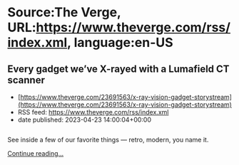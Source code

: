 # Source:The Verge, URL:https://www.theverge.com/rss/index.xml, language:en-US

## Every gadget we’ve X-rayed with a Lumafield CT scanner
 - [https://www.theverge.com/23691563/x-ray-vision-gadget-storystream](https://www.theverge.com/23691563/x-ray-vision-gadget-storystream)
 - RSS feed: https://www.theverge.com/rss/index.xml
 - date published: 2023-04-23 14:00:04+00:00

<figure>
      <img alt="" src="https://cdn.vox-cdn.com/thumbor/po-ByTP6R8L_dsq3jDBiGAiKiPg=/0x31:1333x920/1310x873/cdn.vox-cdn.com/uploads/chorus_image/image/72208513/lumafield_g1_screen.0.jpg" />
    </figure>

  <p>See inside a few of our favorite things — retro, modern, you name it.</p>
  <p>
    <a href="https://www.theverge.com/23691563/x-ray-vision-gadget-storystream">Continue reading&hellip;</a>
  </p>

